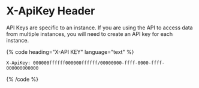 # X-ApiKey Header

API Keys are specific to an instance. If you are using the API to access data from multiple instances, you will need to create an API key for each instance.

{% code heading="X-API KEY" language="text" %}

```text
X-ApiKey: 000000ffffff000000ffffff/00000000-ffff-0000-ffff-000000000000
```

{% /code %}
